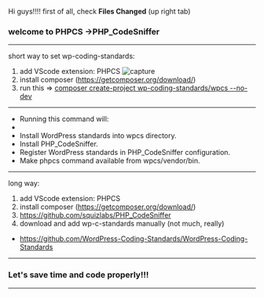 Hi guys!!!! first of all, check **Files Changed** (up right tab)
### welcome to PHPCS ->PHP_CodeSniffer
---------------
short way to set wp-coding-standards:

1. add VScode extension: PHPCS
![capture](https://user-images.githubusercontent.com/43264089/53845430-52a3cc00-3fa9-11e9-9fef-8f21fbdee97b.JPG)
2. install composer (https://getcomposer.org/download/)
3. run this => [composer create-project wp-coding-standards/wpcs --no-dev](https://github.com/WordPress-Coding-Standards/WordPress-Coding-Standards)
----------------
- Running this command will:
- 
- Install WordPress standards into wpcs directory.
- Install PHP_CodeSniffer.
- Register WordPress standards in PHP_CodeSniffer configuration.
- Make phpcs command available from wpcs/vendor/bin.
--------------------------

long way:
1. add VScode extension: PHPCS
2. install composer (https://getcomposer.org/download/)
3.  https://github.com/squizlabs/PHP_CodeSniffer
4. download and add wp-c-standards manually (not much, really)
- https://github.com/WordPress-Coding-Standards/WordPress-Coding-Standards


---------------------

### Let's save time and code properly!!!

------------
